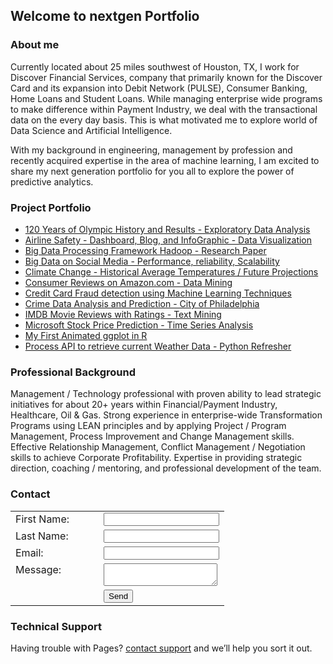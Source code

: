 ## Welcome to nextgen Portfolio

### About me

Currently located about 25 miles southwest of Houston, TX, I work for Discover Financial Services, company that primarily known for the Discover Card and its expansion into Debit Network (PULSE), Consumer Banking, Home Loans and Student Loans. While managing enterprise wide programs to make difference within Payment Industry, we deal with the transactional data on the every day basis. This is what motivated me to explore world of Data Science and Artificial Intelligence.

With my background in engineering, management by profession and recently acquired expertise in the area of machine learning, I am excited to share my next generation portfolio for you all to explore the power of predictive analytics.

### Project Portfolio

- [120 Years of Olympic History and Results - Exploratory Data Analysis](https://github.com/mkalka1/nextgen-portfolio/tree/main/120%20Years%20of%20Olympic%20History%20and%20Results%20-%20Exploratory%20Data%20Analysis)
- [Airline Safety - Dashboard, Blog, and InfoGraphic - Data Visualization](https://github.com/mkalka1/nextgen-portfolio/tree/main/Airline%20Safety%20-%20Dashboard%2C%20Blog%2C%20and%20InfoGraphic%20-%20Data%20Visualization)
- [Big Data Processing Framework Hadoop - Research Paper](https://github.com/mkalka1/nextgen-portfolio/tree/main/Big%20Data%20Processing%20Framework%20-%20Hadoop%20in%20Data%20Science%20Projects)
- [Big Data on Social Media - Performance, reliability, Scalability](https://github.com/mkalka1/nextgen-portfolio/tree/main/Big%20Data%20on%20Social%20Media%20-%20Performance%2C%20reliability%2C%20Scalability)
- [Climate Change - Historical Average Temperatures / Future Projections](https://github.com/mkalka1/nextgen-portfolio/tree/main/Climate%20Change%20-%20Historical%20Average%20Temperatures%20and%20Future%20Projections)
- [Consumer Reviews on Amazon.com - Data Mining](https://github.com/mkalka1/nextgen-portfolio/tree/main/Consumer%20Reviews%20on%20Amazon.com%20-%20Data%20Mining)
- [Credit Card Fraud detection using Machine Learning Techniques](https://github.com/mkalka1/nextgen-portfolio/tree/main/Credit%20Card%20Fraud%20detection%20using%20Machine%20Learning%20Techniques)
- [Crime Data Analysis and Prediction - City of Philadelphia](https://github.com/mkalka1/nextgen-portfolio/tree/main/Crime%20Data%20Analysis%20and%20Prediction%20-%20City%20of%20Philadelphia)
- [IMDB Movie Reviews with Ratings - Text Mining](https://github.com/mkalka1/nextgen-portfolio/tree/main/IMDB%20Movie%20Reviews%20with%20Ratings%20-%20Text%20Mining)
- [Microsoft Stock Price Prediction - Time Series Analysis](https://github.com/mkalka1/nextgen-portfolio/tree/main/Microsoft%20Stock%20Price%20Prediction%20-%20Time%20Series%20Analysis)
- [My First Animated ggplot in R](https://github.com/mkalka1/nextgen-portfolio/tree/main/My%20First%20Animated%20ggplot%20in%20R)
- [Process API to retrieve current Weather Data - Python Refresher](https://github.com/mkalka1/nextgen-portfolio/tree/main/Process%20API%20to%20retrieve%20current%20Weather%20Data%20-%20Python%20Refresher)

### Professional Background

Management / Technology professional with proven ability to lead strategic initiatives for about 20+ years within Financial/Payment Industry, Healthcare, Oil & Gas. Strong experience in enterprise-wide Transformation Programs using LEAN principles and by applying Project / Program Management, Process Improvement and Change Management skills. Effective Relationship Management, Conflict Management / Negotiation skills to achieve Corporate Profitability. Expertise in providing strategic direction, coaching / mentoring, and professional development of the team.

### Contact

<form name ="input" method="POST" action="https://formspree.io/f/xoqrdkkv">
  <table>
    <tr>
      <td width="125">First Name:</td>
      <td style="vertical-align:top"><input type="text" name="firstname"></td> 
    </tr>
    <tr>
      <td>Last Name:</td>
      <td style="vertical-align:top"><input type="text" name="lastname"></td> 
    </tr>
    <tr>
      <td>Email:</td>
      <td valign="top"><input type="email" name="_replyto"></td> 
    </tr>    
    <tr>
      <td style="vertical-align:top">Message:</td>
      <td><textarea name="message"></textarea></td>  
    </tr>
    <tr>
      <td>&nbsp;</td>      
      <td><input type="submit" name="send" value="Send"></td>
    </tr>    
  </table>
</form>


### Technical Support

Having trouble with Pages? [contact support](mailto:mkalkar@gmail.com) and we’ll help you sort it out.
